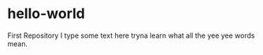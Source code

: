 # hello-world
First Repository
  I type some text here tryna learn what all the yee yee words mean.
